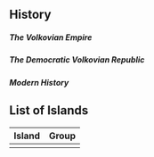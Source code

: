 ## History

##### The Volkovian Empire

##### The Democratic Volkovian Republic

##### Modern History

## List of Islands

| Island | Group |
| ------ | ----- |
|        |       |

